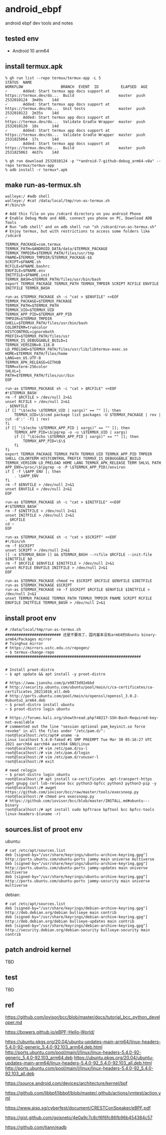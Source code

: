 # android_ebpf

android ebpf dev tools and notes

## tested env

- Android 10 arm64
## install termux.apk

```
% gh run list --repo termux/termux-app -L 5
STATUS  NAME                                                              WORKFLOW                 BRANCH  EVENT  ID          ELAPSED  AGE
✓       Added: Start termux app docs support at https://termux.dev/do...  Build                    master  push   2532010124  3m49s    14d
✓       Added: Start termux app docs support at https://termux.dev/do...  Unit tests               master  push   2532010122  2m35s    14d
✓       Added: Start termux app docs support at https://termux.dev/do...  Validate Gradle Wrapper  master  push   2532010120  18s      14d
✓       Added: Start termux app docs support at https://termux.dev/do...  Validate Gradle Wrapper  master  push   2531825064  17s      14d
✓       Added: Start termux app docs support at https://termux.dev/do...  Build                    master  push   2531825063  4m37s    14d

% gh run download 2532010124 -p "*android-7-github-debug_arm64-v8a" --repo termux/termux-app
% adb install -r termux*.apk
```

## make run-as-termux.sh

```
walleye:/ #adb shell
walleye:/ #cat /data/local/tmp/run-as-termux.sh
#!/bin/sh

# Add this file on you /sdcard directory on you android Phone
# Enable Debug Mode and ADB, connect you phone on PC, Download ADB Tools
# Run "adb shell" and on adb shell run "sh /sdcard/run-as-termux.sh"
# Enjoy termux, but with restrictions to access some folders like /sdcard

TERMUX_PACKAGE=com.termux
TERMUX_PATH=$ANDROID_DATA/data/$TERMUX_PACKAGE
TERMUX_TMPDIR=$TERMUX_PATH/files/usr/tmp
FNAME=$TERMUX_TMPDIR/$TERMUX_PACKAGE-$$
SCRIPT=$FNAME.sh
RCFILE=$FNAME.bashrc
ENVFILE=$FNAME.env
INITFILE=$FNAME.init
TERMUX_BASH=$TERMUX_PATH/files/usr/bin/bash
export TERMUX_PACKAGE TERMUX_PATH TERMUX_TMPDIR SCRIPT RCFILE ENVFILE INITFILE TERMUX_BASH

run-as $TERMUX_PACKAGE sh -c "cat > $ENVFILE" <<EOF
TERMUX_PACKAGE=$TERMUX_PACKAGE
TERMUX_PATH=$TERMUX_PATH
TERMUX_UID=$TERMUX_UID
TERMUX_APP_PID=$TERMUX_APP_PID
TMPDIR=$TERMUX_TMPDIR
SHELL=$TERMUX_PATH/files/usr/bin/bash
COLORTERM=truecolor
HISTCONTROL=ignoreboth
PREFIX=$TERMUX_PATH/files/usr
TERMUX_IS_DEBUGGABLE_BUILD=1
TERMUX_VERSION=0.118.0
LD_PRELOAD=$TERMUX_PATH/files/usr/lib/libtermux-exec.so
HOME=$TERMUX_PATH/files/home
LANG=en_US.UTF-8
TERMUX_APK_RELEASE=GITHUB
TERM=xterm-256color
SHLVL=1
PATH=$TERMUX_PATH/files/usr/bin
EOF

run-as $TERMUX_PACKAGE sh -c "cat > $RCFILE" <<EOF
#!$TERMUX_BASH
rm -f $RCFILE > /dev/null 2>&1
unset RCFILE > /dev/null 2>&1
. $ENVFILE
if [[ "\$(echo \$TERMUX_UID | xargs)" == "" ]]; then
	TERMUX_UID=\$(cmd package list packages -U $TERMUX_PACKAGE | rev | cut -d':' -f1 | rev)
fi
if [[ "\$(echo \$TERMUX_APP_PID | xargs)" == "" ]]; then
	TERMUX_APP_PID=\$(pgrep -o -u \$TERMUX_UID | xargs)
	if [[ "\$(echo \$TERMUX_APP_PID | xargs)" == "" ]]; then
		TERMUX_APP_PID=\$\$
	fi
fi
export TERMUX_PACKAGE TERMUX_PATH TERMUX_UID TERMUX_APP_PID TMPDIR SHELL COLORTERM HISTCONTROL PREFIX TERMUX_IS_DEBUGGABLE_BUILD TERMUX_VERSION LD_PRELOAD HOME LANG TERMUX_APK_RELEASE TERM SHLVL PATH
APP_ENV=/proc/\$(pgrep -o -P \$TERMUX_APP_PID)/environ
if [ -f \$APP_ENV ]; then
	. \$APP_ENV
fi
rm -f $ENVFILE > /dev/null 2>&1
unset ENVFILE > /dev/null 2>&1
EOF

run-as $TERMUX_PACKAGE sh -c "cat > $INITFILE" <<EOF
#!$TERMUX_BASH
rm -f $INITFILE > /dev/null 2>&1
unset INITFILE > /dev/null 2>&1
. $RCFILE
cd ~
EOF

run-as $TERMUX_PACKAGE sh -c "cat > $SCRIPT" <<EOF
#!/bin/sh
rm -f $SCRIPT
unset SCRIPT > /dev/null 2>&1
[[ -x $TERMUX_BASH ]] && $TERMUX_BASH --rcfile $RCFILE --init-file $INITFILE $@
rm -f $RCFILE $ENVFILE $INITFILE > /dev/null 2>&1
unset RCFILE ENVFILE INITFILE > /dev/null 2>&1
EOF

run-as $TERMUX_PACKAGE chmod +x $SCRIPT $RCFILE $ENVFILE $INITFILE
run-as $TERMUX_PACKAGE $SCRIPT
run-as $TERMUX_PACKAGE rm -f $SCRIPT $RCFILE $ENVFILE $INITFILE > /dev/null 2>&1
unset TERMUX_PACKAGE TERMUX_PATH TERMUX_TMPDIR FNAME SCRIPT RCFILE ENVFILE INITFILE TERMUX_BASH > /dev/null 2>&1
```

## install proot env

```
# /data/local/tmp/run-as-termux.sh
######################### 还是不要改了，国内基本没有arm64的Ubuntu binary-arm64/Packages mirror
# Tsinghua mirror
# https://mirrors.ustc.edu.cn/repogen/
~ $ termux-change-repo
#############################################################


# Install proot-distro
~ $ apt update && apt install -y proot-distro

# https://www.jianshu.com/p/e9873d92ebbd
# http://security.ubuntu.com/ubuntu/pool/main/c/ca-certificates/ca-certificates_20211016_all.deb
# http://ports.ubuntu.com/pool/main/o/openssl/openssl_3.0.2-0ubuntu1_arm64.deb
~ $ proot-distro install ubuntu
~ $ proot-distro login ubuntu

# https://forums.kali.org/showthread.php?48217-SSH-Bash-Required-key-not-available
# commented out the line "session optional pam_keyinit.so force revoke" in all the files under "/etc/pam.d/":
root@localhost:/etc/apt# uname -a
Linux localhost 5.4.0-faked #1 SMP PREEMPT Tue Mar 30 05:16:27 UTC 2021 aarch64 aarch64 aarch64 GNU/Linux
root@localhost:/# vim /etc/pam.d/su-l
root@localhost:/# vim /etc/pam.d/login
root@localhost:/# vim /etc/pam.d/runuser-l
root@localhost:/# exit

# need relogin
~ $ proot-distro login ubuntu
root@localhost:/# apt install ca-certificates  apt-transport-https wget gnupg curl lsb-release bcc python3-bpfcc python3 python3-pip -y
root@localhost:/# awget https://github.com/iovisor/bcc/raw/master/tools/execsnoop.py
root@localhost:/# chmod a+x execsnoop.py
# https://github.com/iovisor/bcc/blob/master/INSTALL.md#ubuntu---binary
root@localhost:/# apt install sudo bpftrace bpftool bcc bpfcc-tools linux-headers-$(uname -r)
```

##  sources.list of proot env

ubuntu:

```
# cat /etc/apt/sources.list
deb [signed-by="/usr/share/keyrings/ubuntu-archive-keyring.gpg"] http://ports.ubuntu.com/ubuntu-ports jammy main universe multiverse
deb [signed-by="/usr/share/keyrings/ubuntu-archive-keyring.gpg"] http://ports.ubuntu.com/ubuntu-ports jammy-updates main universe multiverse
deb [signed-by="/usr/share/keyrings/ubuntu-archive-keyring.gpg"] http://ports.ubuntu.com/ubuntu-ports jammy-security main universe multiverse
```

debian:

```
# cat /etc/apt/sources.list
deb [signed-by="/usr/share/keyrings/debian-archive-keyring.gpg"] http://deb.debian.org/debian bullseye main contrib
deb [signed-by="/usr/share/keyrings/debian-archive-keyring.gpg"] http://deb.debian.org/debian bullseye-updates main contrib
deb [signed-by="/usr/share/keyrings/debian-archive-keyring.gpg"] http://security.debian.org/debian-security bullseye-security main contrib
```

## patch android kernel

TBD

## test

TBD

## ref

https://github.com/iovisor/bcc/blob/master/docs/tutorial_bcc_python_developer.md

https://bowers.github.io/eBPF-Hello-World/

https://ubuntu.pkgs.org/20.04/ubuntu-updates-main-arm64/linux-headers-5.4.0-92-generic_5.4.0-92.103_arm64.deb.html
http://ports.ubuntu.com/pool/main/l/linux/linux-headers-5.4.0-92-generic_5.4.0-92.103_arm64.deb
https://ubuntu.pkgs.org/20.04/ubuntu-updates-main-arm64/linux-headers-5.4.0-92_5.4.0-92.103_all.deb.html
http://ports.ubuntu.com/pool/main/l/linux/linux-headers-5.4.0-92_5.4.0-92.103_all.deb

https://source.android.com/devices/architecture/kernel/bpf

https://github.com/libbpf/libbpf/blob/master/.github/actions/vmtest/action.yml

https://www.aisp.sg/cyberfest/document/CRESTConSpeaker/eBPF.pdf

https://gist.github.com/goisneto/4e0a9c7c8cf6f6fc86fb96b454384c57

https://github.com/tiann/eadb
